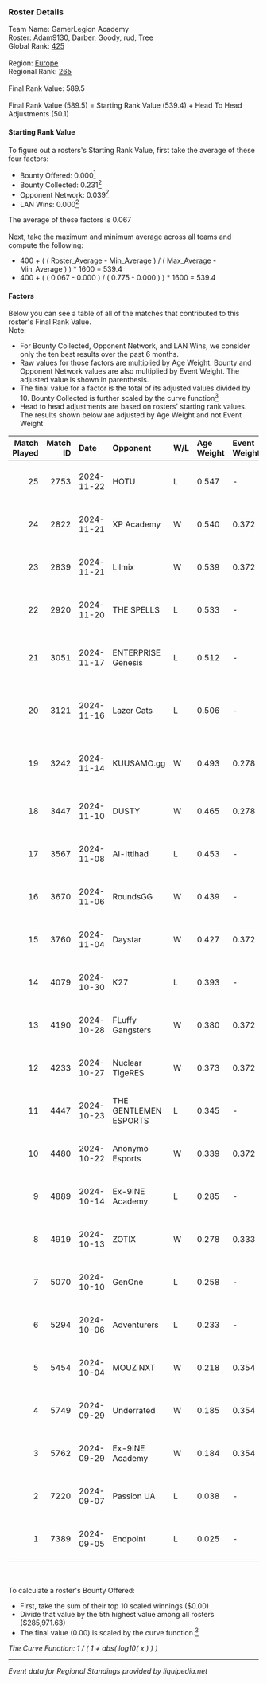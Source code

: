 ### Roster Details<br />
Team Name: GamerLegion Academy<br />
Roster: Adam9130, Darber, Goody, rud, Tree<br />
Global Rank: [425](../../standings_global_2025_02_28.md)<br />
<br />
Region: [Europe]( ../../standings_europe_2025_02_28.md)<br />
Regional Rank: [265]( ../../standings_europe_2025_02_28.md)<br />
<br />
Final Rank Value:  589.5<br />
<br />
Final Rank Value (589.5) = Starting Rank Value (539.4) + Head To Head Adjustments (50.1)<br />

#### Starting Rank Value<br />
To figure out a rosters's Starting Rank Value, first take the average of these four factors:<br />
- Bounty Offered: 0.000[<sup>1</sup>](#table2)
- Bounty Collected: 0.231[<sup>2</sup>](#table1)
- Opponent Network: 0.039[<sup>2</sup>](#table1)
- LAN Wins: 0.000[<sup>2</sup>](#table1)

The average of these factors is 0.067<br />
<br />
Next, take the maximum and minimum average across all teams and compute the following:<br />
- 400 + ( ( Roster_Average - Min_Average ) / ( Max_Average - Min_Average ) ) * 1600 = 539.4
- 400 + ( ( 0.067 - 0.000 ) / ( 0.775 - 0.000 ) ) * 1600 = 539.4


#### Factors<br />
Below you can see a table of all of the matches that contributed to this roster's Final Rank Value.<br />
Note:<br />

- For Bounty Collected, Opponent Network, and LAN Wins, we consider only the ten best results over the past 6 months.
- Raw values for those factors are multiplied by Age Weight. Bounty and Opponent Network values are also multiplied by Event Weight. The adjusted value is shown in parenthesis.
- The final value for a factor is the total of its adjusted values divided by 10. Bounty Collected is further scaled by the curve function[<sup>3</sup>](#curveFunction)
- Head to head adjustments are based on rosters' starting rank values. The results shown below are adjusted by Age Weight and not Event Weight
<span id="table1"></span><br />


| Match Played | Match ID | Date       | Opponent              | W/L | Age Weight | Event Weight | Bounty Collected | Opponent Network | LAN Wins  | H2H Adj. | Roster                                  |
| -: | -: | :- | :- | :- | :- | :- | :- | :- | :- | -: | :- |
|           25 |     2753 | 2024-11-22 | HOTU                  | L   | 0.547      | -            | -                | -                | -         |    -5.11 | Adam9130, Darber, Goody, rud, Tree      |
|           24 |     2822 | 2024-11-21 | XP Academy            | W   | 0.540      | 0.372        | 0.000 (0.000)    | 0.220 (0.044)    | 0 (0.000) |     9.40 | Adam9130, Darber, Goody, rud, Tree      |
|           23 |     2839 | 2024-11-21 | Lilmix                | W   | 0.539      | 0.372        | 0.001 (0.000)    | 0.141 (0.028)    | 0 (0.000) |     9.23 | Adam9130, Darber, Goody, rud, Tree      |
|           22 |     2920 | 2024-11-20 | THE SPELLS            | L   | 0.533      | -            | -                | -                | -         |    -8.12 | Adam9130, Darber, Goody, rud, Tree      |
|           21 |     3051 | 2024-11-17 | ENTERPRISE Genesis    | L   | 0.512      | -            | -                | -                | -         |    -6.45 | Adam9130, Cher1on, Goody, shushan, Tree |
|           20 |     3121 | 2024-11-16 | Lazer Cats            | L   | 0.506      | -            | -                | -                | -         |    -4.32 | Adam9130, Cher1on, Goody, shushan, Tree |
|           19 |     3242 | 2024-11-14 | KUUSAMO.gg            | W   | 0.493      | 0.278        | 0.000 (0.000)    | 0.177 (0.024)    | 0 (0.000) |     6.33 | Adam9130, Cher1on, Goody, shushan, Tree |
|           18 |     3447 | 2024-11-10 | DUSTY                 | W   | 0.465      | 0.278        | 0.008 (0.001)    | -                | 0 (0.000) |     9.26 | Adam9130, Darber, Goody, rud, Tree      |
|           17 |     3567 | 2024-11-08 | Al-Ittihad            | L   | 0.453      | -            | -                | -                | -         |    -5.21 | Adam9130, Darber, Goody, rud, Tree      |
|           16 |     3670 | 2024-11-06 | RoundsGG              | W   | 0.439      | -            | -                | -                | 0 (0.000) |     5.95 | Adam9130, Darber, Goody, rud, Tree      |
|           15 |     3760 | 2024-11-04 | Daystar               | W   | 0.427      | 0.372        | 0.000 (0.000)    | 0.147 (0.023)    | 0 (0.000) |     8.36 | Adam9130, Darber, Goody, rud, Tree      |
|           14 |     4079 | 2024-10-30 | K27                   | L   | 0.393      | -            | -                | -                | -         |    -1.48 | Adam9130, Darber, Goody, rud, Tree      |
|           13 |     4190 | 2024-10-28 | FLuffy Gangsters      | W   | 0.380      | 0.372        | 0.017 (0.002)    | 1.000 (0.141)    | 0 (0.000) |     9.81 | Adam9130, Darber, Goody, rud, Tree      |
|           12 |     4233 | 2024-10-27 | Nuclear TigeRES       | W   | 0.373      | 0.372        | 0.005 (0.001)    | 0.531 (0.074)    | 0 (0.000) |    10.09 | Adam9130, Darber, Goody, rud, Tree      |
|           11 |     4447 | 2024-10-23 | THE GENTLEMEN ESPORTS | L   | 0.345      | -            | -                | -                | -         |    -3.19 | Adam9130, Darber, Goody, rud, Tree      |
|           10 |     4480 | 2024-10-22 | Anonymo Esports       | W   | 0.339      | 0.372        | -                | 0.109 (0.014)    | 0 (0.000) |     5.36 | Adam9130, Darber, Goody, rud, Tree      |
|            9 |     4889 | 2024-10-14 | Ex-9INE Academy       | L   | 0.285      | -            | -                | -                | -         |    -3.82 | Adam9130, Darber, Goody, rud, Tree      |
|            8 |     4919 | 2024-10-13 | ZOTIX                 | W   | 0.278      | 0.333        | 0.002 (0.000)    | 0.160 (0.015)    | 0 (0.000) |     5.56 | Adam9130, Darber, Goody, rud, Tree      |
|            7 |     5070 | 2024-10-10 | GenOne                | L   | 0.258      | -            | -                | -                | -         |    -1.21 | Adam9130, Darber, Goody, rud, Tree      |
|            6 |     5294 | 2024-10-06 | Adventurers           | L   | 0.233      | -            | -                | -                | -         |    -1.38 | Adam9130, Darber, Goody, rud, Tree      |
|            5 |     5454 | 2024-10-04 | MOUZ NXT              | W   | 0.218      | 0.354        | -                | 0.202 (0.016)    | -         |     3.63 | Adam9130, Darber, Goody, rud, Tree      |
|            4 |     5749 | 2024-09-29 | Underrated            | W   | 0.185      | 0.354        | 0.002 (0.000)    | 0.193 (0.013)    | -         |     4.19 | Adam9130, Darber, Goody, rud, Tree      |
|            3 |     5762 | 2024-09-29 | Ex-9INE Academy       | W   | 0.184      | 0.354        | 0.000 (0.000)    | -                | -         |     3.51 | Adam9130, Darber, Goody, rud, Tree      |
|            2 |     7220 | 2024-09-07 | Passion UA            | L   | 0.038      | -            | -                | -                | -         |    -0.11 | Darber, Goody, leaf, rud, Tree          |
|            1 |     7389 | 2024-09-05 | Endpoint              | L   | 0.025      | -            | -                | -                | -         |    -0.15 | Darber, Goody, leaf, rud, Tree          |

<br />
<span id="table2"></span><br />
To calculate a roster's Bounty Offered:<br />

- First, take the sum of their top 10 scaled winnings ($0.00)
- Divide that value by the 5th highest value among all rosters ($285,971.63)
- The final value (0.00) is scaled by the curve function.[<sup>3</sup>](#curveFunction)

<span id="curveFunction"></span>_The Curve Function: 1 / ( 1 + abs( log10( x ) ) )_<br />

---
_Event data for Regional Standings provided by liquipedia.net_<br />
